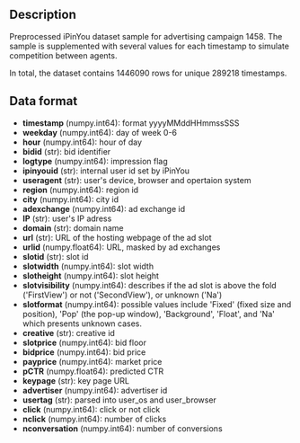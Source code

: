 ## Description
Preprocessed iPinYou dataset sample for advertising campaign 1458. The sample is supplemented with several values for each timestamp to simulate competition between agents. 

In total, the dataset contains 1446090 rows for unique 289218 timestamps.

## Data format

- **timestamp** (numpy.int64): format yyyyMMddHHmmssSSS
- **weekday** (numpy.int64): day of week 0-6
- **hour** (numpy.int64): hour of day
- **bidid** (str): bid identifier
- **logtype** (numpy.int64): impression flag
- **ipinyouid** (str): internal user id set by iPinYou
- **useragent** (str): user's device, browser and opertaion system
- **region** (numpy.int64): region id
- **city** (numpy.int64): city id
- **adexchange** (numpy.int64): ad exchange id
- **IP** (str): user's IP adress
- **domain** (str): domain name
- **url** (str): URL of the hosting webpage of the ad slot
- **urlid** (numpy.float64): URL, masked by ad exchanges
- **slotid** (str): slot id
- **slotwidth** (numpy.int64): slot width
- **slotheight** (numpy.int64): slot height
- **slotvisibility** (numpy.int64): describes if the ad slot is above the fold ('FirstView') or not ('SecondView'), or unknown ('Na')
- **slotformat** (numpy.int64): possible values include 'Fixed' (fixed size and position), 'Pop' (the pop-up window), 'Background', 'Float', and 'Na' which presents unknown cases.
- **creative** (str): creative id
- **slotprice** (numpy.int64): bid floor
- **bidprice** (numpy.int64): bid price
- **payprice** (numpy.int64): market price
- **pCTR** (numpy.float64): predicted CTR
- **keypage** (str): key page URL
- **advertiser** (numpy.int64): advertiser id
- **usertag** (str): parsed into user_os and user_browser 
- **click** (numpy.int64): click or not click
- **nclick** (numpy.int64): number of clicks
- **nconversation** (numpy.int64): number of conversions